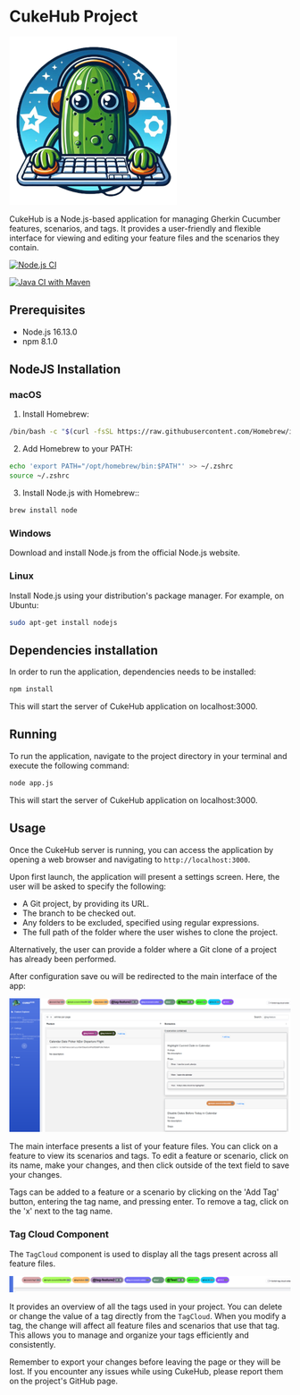 # CukeHub Project

![alt text](./public/TCM_Logo.png "Home dashboard") 

CukeHub is a Node.js-based application for managing Gherkin Cucumber features, scenarios, and tags. It provides a user-friendly and flexible interface for viewing and editing your feature files and the scenarios they contain.


[![Node.js CI](https://github.com/manueligno78/CukeHub/actions/workflows/node.js.yml/badge.svg?branch=main)](https://github.com/manueligno78/CukeHub/actions/workflows/node.js.yml)

[![Java CI with Maven](https://github.com/manueligno78/CukeHub/actions/workflows/maven.yml/badge.svg)](https://github.com/manueligno78/CukeHub/actions/workflows/maven.yml)

## Prerequisites

- Node.js 16.13.0
- npm 8.1.0

## NodeJS Installation

### macOS

1. Install Homebrew:

```bash
/bin/bash -c "$(curl -fsSL https://raw.githubusercontent.com/Homebrew/install/HEAD/install.sh)"
```

2. Add Homebrew to your PATH:

```bash
echo 'export PATH="/opt/homebrew/bin:$PATH"' >> ~/.zshrc
source ~/.zshrc
```

3. Install Node.js with Homebrew::

```bash
brew install node
```

### Windows

Download and install Node.js from the official Node.js website.

### Linux
Install Node.js using your distribution's package manager. For example, on Ubuntu:
```bash
sudo apt-get install nodejs
```

## Dependencies installation
In order to run the application, dependencies needs to be installed:
```bash
npm install
```
This will start the server of CukeHub application on localhost:3000.

## Running
To run the application, navigate to the project directory in your terminal and execute the following command:
```bash
node app.js
```
This will start the server of CukeHub application on localhost:3000.

## Usage
Once the CukeHub server is running, you can access the application by opening a web browser and navigating to `http://localhost:3000`.

Upon first launch, the application will present a settings screen. Here, the user will be asked to specify the following:

- A Git project, by providing its URL.
- The branch to be checked out.
- Any folders to be excluded, specified using regular expressions.
- The full path of the folder where the user wishes to clone the project.

Alternatively, the user can provide a folder where a Git clone of a project has already been performed.

After configuration save ou will be redirected to the main interface of the app:

![alt text](./public/readme/sample_home.png "Home dashboard")

The main interface presents a list of your feature files. You can click on a feature to view its scenarios and tags. To edit a feature or scenario, click on its name, make your changes, and then click outside of the text field to save your changes.

Tags can be added to a feature or a scenario by clicking on the 'Add Tag' button, entering the tag name, and pressing enter. To remove a tag, click on the 'x' next to the tag name. 

### Tag Cloud Component

The `TagCloud` component is used to display all the tags present across all feature files.

![alt text](./public/readme/sample_tagCloud.png "Home dashboard")

It provides an overview of all the tags used in your project. You can delete or change the value of a tag directly from the `TagCloud`. When you modify a tag, the change will affect all feature files and scenarios that use that tag. This allows you to manage and organize your tags efficiently and consistently.

Remember to export your changes before leaving the page or they will be lost. If you encounter any issues while using CukeHub, please report them on the project's GitHub page.